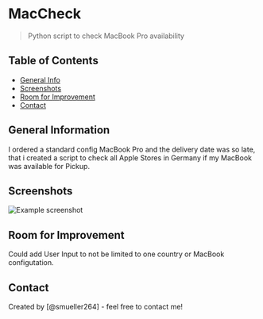 # MacCheck

> Python script to check MacBook Pro availability

## Table of Contents

- [General Info](#general-information)
- [Screenshots](#screenshots)
- [Room for Improvement](#room-for-improvement)
- [Contact](#contact)

## General Information

I ordered a standard config MacBook Pro and the delivery date was so late, that i created a script to check all Apple Stores in Germany if my MacBook was available for Pickup.

## Screenshots

![Example screenshot](./img/screenshot.png)

<!-- If you have screenshots you'd like to share, include them here. -->

## Room for Improvement

Could add User Input to not be limited to one country or MacBook configutation.

## Contact

Created by [@smueller264] - feel free to contact me!
